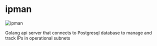 # ipman

![ipman](https://github.com/tehbooom/ipman/images/ipman.jpg)

Golang api server that connects to Postgresql database to manage and track IPs in operational subnets